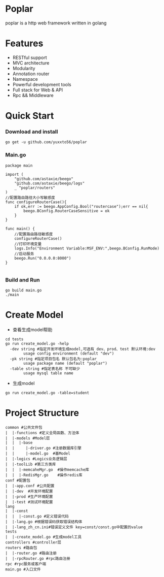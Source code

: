 # Poplar
poplar is a http web framework written in golang
# Features
* RESTful support
* MVC architecture
* Modularity
* Annotation router
* Namespace
* Powerful development tools
* Full stack for Web & API
* Rpc && Middleware
# Quick Start
### Download and install
```cassandraql
go get -u github.com/yuxxto56/poplar
```
### Main.go
```cassandraql
package main

import (
	"github.com/astaxie/beego"
	"github.com/astaxie/beego/logs"
	_ "poplar/routers"
)
//配置路由路径大小写敏感度
func configureRouterCase(){
	if ok,err := beego.AppConfig.Bool("routercase");err == nil{
		beego.BConfig.RouterCaseSensitive = ok
	}
}

func main() {
	//配置路由路径敏感度
	configureRouterCase()
	//打印环境变量
	logs.Info("Environment Variable:MSF_ENV:",beego.BConfig.RunMode)
	//启动服务
	beego.Run("0.0.0.0:8000")
}


```
### Build and Run
```cassandraql
go build main.go
./main
```

# Create Model
* 查看生成model帮助
```cassandraql
cd tests
go run create_model.go -help
  -dev string #指定开发环境生成model,可选有 dev、prod、test 默认环境:dev
        usage config environment (default "dev")
  -pk string #指定项目包名 默认包名为:poplar
        usage package name (default "poplar")
  -table string #指定表名称 不可缺少
        usage mysql table name
```
* 生成model
```cassandraql
go run create_model.go -table=student
```

# Project Structure
```cassandraql
common #公共文件包
|  |-functions #定义全局函数、方法体
|  |-models #Model层
|  |  |-base
|  |     |-driver.go #注册数据库引擎
|  |     |-model.go  #基Model
|  |-logics #Logics业务逻辑层
|  |-toolLib #第三方类库
|  |  |-memcaheMgr.go  #操作memcache库
|  |  |-RedisMgr.go    #操作redis库
conf #配置包
|  |-app.conf #公共配置
|  |-dev  #开发环境配置
|  |-prod #生产环境配置
|  |-test #测试环境配置
lang
|  |-const
|  |  |-const.go #定义错误代码
|  |-lang.go #根据错误码获取错误结构体
|  |-lang_zh_cn.ini#错误定义文件 key=const/const.go中配置的value
tests
|  |-create_model.go #生成model工具
controllers #controller层
routers #路由包
|  |-router.go #路由注册
|  |-rpcRouter.go #rpc路由注册
rpc #rpc服务或客户端
main.go #入口文件
```